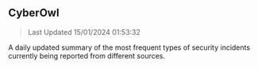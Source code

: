 ## CyberOwl 
> Last Updated 15/01/2024 01:53:32 


A daily updated summary of the most frequent types of security incidents currently being reported from different sources.

